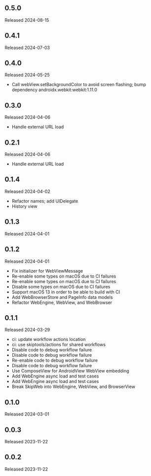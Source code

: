 ## 0.5.0

Released 2024-08-15


## 0.4.1

Released 2024-07-03


## 0.4.0

Released 2024-05-25

  - Call webView.setBackgroundColor to avoid screen flashing; bump dependency androidx.webkit:webkit:1.11.0

## 0.3.0

Released 2024-04-06

  - Handle external URL load

## 0.2.1

Released 2024-04-06

  - Handle external URL load

## 0.1.4

Released 2024-04-02

  - Refactor names; add UIDelegate
  - History view

## 0.1.3

Released 2024-04-01


## 0.1.2

Released 2024-04-01

  - Fix initializer for WebViewMessage
  - Re-enable some types on macOS due to CI failures
  - Re-enable some types on macOS due to CI failures
  - Disable some types on macOS due to CI failures
  - Support macOS 13 in order to be able to build with CI
  - Add WebBrowserStore and PageInfo data models
  - Refactor WebEngine, WebView, and WebBrowser

## 0.1.1

Released 2024-03-29

  - ci: update workflow actions location
  - ci: use skiptools/actions for shared workflows
  - Disable code to debug workflow failure
  - Disable code to debug workflow failure
  - Re-enable code to debug workflow failure
  - Disable code to debug workflow failure
  - Use ComposeView for AndroidView WebView embedding
  - Add WebEngine async load and test cases
  - Add WebEngine async load and test cases
  - Break SkipWeb into WebEngine, WebView, and BrowserView

## 0.1.0

Released 2024-03-01


## 0.0.3

Released 2023-11-22


## 0.0.2

Released 2023-11-22


